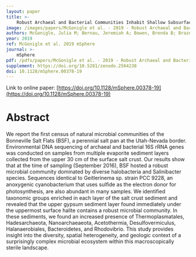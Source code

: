 ```yaml
---
layout: paper
title: >-
    Robust Archaeal and Bacterial Communities Inhabit Shallow Subsurface Sediments of the Bonneville Salt Flats
image: /images/papers/McGonigle et al. - 2019 - Robust Archaeal and Bacterial Communities Inhabit .png
authors: McGonigle, Julia M; Bernau, Jeremiah A; Bowen, Brenda B; Brazelton, William J
year: 2019
ref: McGonigle et al. 2019 mSphere
journal: >-
    mSphere
pdf: /pdfs/papers/McGonigle et al. - 2019 - Robust Archaeal and Bacterial Communities Inhabit .pdf
supplement: https://doi.org/10.5281/zenodo.2564238
doi: 10.1128/mSphere.00378-19
---
```


Link to online paper: [https://doi.org/10.1128/mSphere.00378-19](https://doi.org/10.1128/mSphere.00378-19)

# Abstract

We report the ﬁrst census of natural microbial communities of the Bonneville Salt Flats (BSF), a perennial salt pan at the Utah-Nevada border. Environmental DNA sequencing of archaeal and bacterial 16S rRNA genes was conducted on samples from multiple evaporite sediment layers collected from the upper 30 cm of the surface salt crust. Our results show that at the time of sampling (September 2016), BSF hosted a robust microbial community dominated by diverse halobacteria and Salinibacter species. Sequences identical to Geitlerinema sp. strain PCC 9228, an anoxygenic cyanobacterium that uses sulﬁde as the electron donor for photosynthesis, are also abundant in many samples. We identiﬁed taxonomic groups enriched in each layer of the salt crust sediment and revealed that the upper gypsum sediment layer found immediately under the uppermost surface halite contains a robust microbial community. In these sediments, we found an increased presence of Thermoplasmatales, Hadesarchaeota, Nanoarchaeaeota, Acetothermia, Desulfovermiculus, Halanaerobiales, Bacteroidetes, and Rhodovibrio. This study provides insight into the diversity, spatial heterogeneity, and geologic context of a surprisingly complex microbial ecosystem within this macroscopically sterile landscape.

